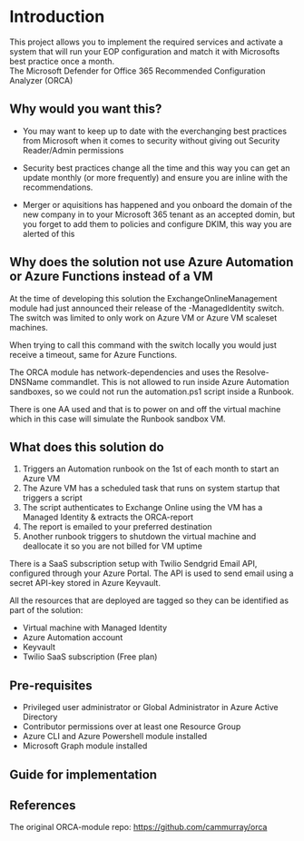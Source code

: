 # Introduction

This project allows you to implement the required services and activate a system that will run your EOP configuration and match it with Microsofts best practice once a month. <br>
The Microsoft Defender for Office 365 Recommended Configuration Analyzer (ORCA)

## Why would you want this?

- You may want to keep up to date with the everchanging best practices from Microsoft when it comes to security without giving out Security Reader/Admin permissions

- Security best practices change all the time and this way you can get an update monthly (or more frequently) and ensure you are inline with the recommendations. 

- Merger or aquisitions has happened and you onboard the domain of the new company in to your Microsoft 365 tenant as an accepted domin, but you forget to add them to policies and configure DKIM, this way you are alerted of this

## Why does the solution not use Azure Automation or Azure Functions instead of a VM

At the time of developing this solution the ExchangeOnlineManagement module had just announced their release of the -ManagedIdentity switch. The switch was limited to only work on Azure VM or Azure VM scaleset machines. 

When trying to call this command with the switch locally you would just receive a timeout, same for Azure Functions. 

The ORCA module has network-dependencies and uses the Resolve-DNSName commandlet. This is not allowed to run inside Azure Automation sandboxes, so we could not run the automation.ps1 script inside a Runbook. 

There is one AA used and that is to power on and off the virtual machine which in this case will simulate the Runbook sandbox VM. 

## What does this solution do

1. Triggers an Automation runbook on the 1st of each month to start an Azure VM
2. The Azure VM has a scheduled task that runs on system startup that triggers a script
3. The script authenticates to Exchange Online using the VM has a Managed Identity & extracts the ORCA-report
4. The report is emailed to your preferred destination
5. Another runbook triggers to shutdown the virtual machine and deallocate it so you are not billed for VM uptime

There is a SaaS subscription setup with Twilio Sendgrid Email API, configured through your Azure Portal.
The API is used to send email using a secret API-key stored in Azure Keyvault.

All the resources that are deployed are tagged so they can be identified as part of the solution: 

- Virtual machine with Managed Identity
- Azure Automation account
- Keyvault
- Twilio SaaS subscription (Free plan)

## Pre-requisites

- Privileged user administrator or Global Administrator in Azure Active Directory
- Contributor permissions over at least one Resource Group
- Azure CLI and Azure Powershell module installed
- Microsoft Graph module installed

## Guide for implementation

## References

The original ORCA-module repo: https://github.com/cammurray/orca


